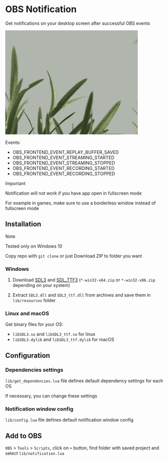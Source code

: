 # OBS Notification

Get notifications on your desktop screen after successful OBS events

![](./assets/notification.gif)

Events:
- OBS_FRONTEND_EVENT_REPLAY_BUFFER_SAVED
- OBS_FRONTEND_EVENT_STREAMING_STARTED
- OBS_FRONTEND_EVENT_STREAMING_STOPPED
- OBS_FRONTEND_EVENT_RECORDING_STARTED
- OBS_FRONTEND_EVENT_RECORDING_STOPPED

> [!IMPORTANT]
> Notification will not work if you have app open in fullscreen mode
>
> For example in games, make sure to use a borderless window instead of fullscreen mode

## Installation

> [!NOTE]
> Tested only on Windows 10

Copy repo with `git clone` or just Download ZIP to folder you want

### Windows

1. Download [SDL3](https://github.com/libsdl-org/SDL/releases/tag/release-3.2.10) and [SDL_TTF3](https://github.com/libsdl-org/SDL_ttf/releases/tag/release-3.2.2)
(`*-win32-x64.zip` or `*-win32-x86.zip` depending on your system)

1. Extract `SDL3.dll` and `SDL3_ttf.dll` from archives and save them in `lib/resources` folder

### Linux and macOS

Get binary files for your OS:

- `libSDL3.so` and `libSDL3_ttf.so` for linux
- `libSDL3.dylib` and `libSDL3_ttf.dylib` for macOS

## Configuration

### Dependencies settings

`lib/get_dependencies.lua` file defines default dependency settings for each OS

If necessary, you can change these settings

### Notification window config

`lib/config.lua` file defines default notification window config

## Add to OBS

`OBS` > `Tools` > `Scripts`, click on `+` button, find folder with saved project and select `lib/notification.lua`
